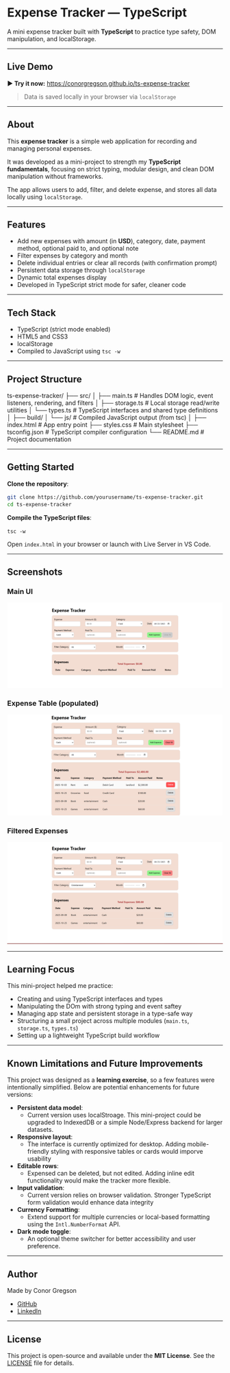 # Expense Tracker — TypeScript

A mini expense tracker built with **TypeScript** to practice type safety, DOM manipulation, and localStorage.

---

## Live Demo

**▶ Try it now:** https://conorgregson.github.io/ts-expense-tracker

> Data is saved locally in your browser via `localStorage`

---

## About

This **expense tracker** is a simple web application for recording and managing personal expenses.

It was developed as a mini-project to strength my **TypeScript fundamentals**, focusing on strict typing, modular design, and clean DOM manipulation without frameworks.

The app allows users to add, filter, and delete expense, and stores all data locally using `localStorage`.

---

## Features

- Add new expenses with amount (in **USD**), category, date, payment method, optional paid to, and optional note
- Filter expenses by category and month
- Delete individual entries or clear all records (with confirmation prompt)
- Persistent data storage through `localStorage`
- Dynamic total expenses display
- Developed in TypeScript strict mode for safer, cleaner code

---

## Tech Stack

- TypeScript (strict mode enabled)
- HTML5 and CSS3
- localStorage
- Compiled to JavaScript using `tsc -w`

---

## Project Structure

ts-expense-tracker/
├── src/
│ ├── main.ts # Handles DOM logic, event listeners, rendering, and filters
│ ├── storage.ts # Local storage read/write utilities
│ └── types.ts # TypeScript interfaces and shared type definitions
│
├── build/
│ └── js/ # Compiled JavaScript output (from tsc)
│
├── index.html # App entry point
├── styles.css # Main stylesheet
├── tsconfig.json # TypeScript compiler configuration
└── README.md # Project documentation

---

## Getting Started

**Clone the repository**:

```bash
git clone https://github.com/yourusername/ts-expense-tracker.git
cd ts-expense-tracker
```

**Compile the TypeScript files**:

`tsc -w`

Open `index.html` in your browser or launch with Live Server in VS Code.

---

## Screenshots

### Main UI

![Main UI](images/main-ui.png)

### Expense Table (populated)

![Expense Table](images/expenses-table-populated.png)

### Filtered Expenses

![Filtered Expenses](images/filtered-expenses.png)

---

## Learning Focus

This mini-project helped me practice:

- Creating and using TypeScript interfaces and types
- Manipulating the DOm with strong typing and event saftey
- Managing app state and persistent storage in a type-safe way
- Structuring a small project across multiple modules (`main.ts`, `storage.ts`, `types.ts`)
- Setting up a lightweight TypeScript build workflow

---

## Known Limitations and Future Improvements

This project was designed as a **learning exercise**, so a few features were intentionally simplified.
Below are potential enhancements for future versions:

- **Persistent data model**:
  - Current version uses localStroage. This mini-project could be upgraded to IndexedDB or a simple Node/Express backend for larger datasets.
- **Responsive layout**:
  - The interface is currently optimized for desktop. Adding mobile-friendly styling with responsive tables or cards would imporve usability
- **Editable rows**:
  - Expensed can be deleted, but not edited. Adding inline edit functionality would make the tracker more flexible.
- **Input validation**:
  - Current version relies on browser validation. Stronger TypeScript form validation would enhance data integrity
- **Currency Formatting**:
  - Extend support for multiple currencies or local-based formatting using the `Intl.NumberFormat` API.
- **Dark mode toggle**:
  - An optional theme switcher for better accessibility and user preference.

---

## Author

Made by Conor Gregson

- [GitHub](https://github.com/conorgregson)
- [LinkedIn](https://www.linkedin.com/in/conorgregson)

---

## License

This project is open-source and available under the **MIT License**. See the [LICENSE](/LICENSE) file for details.
